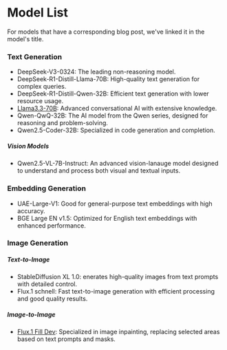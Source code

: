 # Model List

For models that have a corresponding blog post, we've linked it in the model's title. 

### Text Generation

- DeepSeek-V3-0324: The leading non-reasoning model.
- DeepSeek-R1-Distill-Llama-70B: High-quality text generation for complex queries.
- DeepSeek-R1-Distill-Qwen-32B: Efficient text generation with lower resource usage.
- [Llama3.3-70B](https://www.nebulablock.com/blog/67c4e6bc7bef4a2d8c123392): Advanced conversational AI with extensive knowledge.
- Qwen-QwQ-32B: The AI model from the Qwen series, designed for reasoning and problem-solving.
- Qwen2.5-Coder-32B: Specialized in code generation and completion.

##### Vision Models
- Qwen2.5-VL-7B-Instruct: An advanced vision-lanauge model designed to understand and process both visual and textual inputs.

### Embedding Generation 

- UAE-Large-V1: Good for general-purpose text embeddings with high accuracy.
- BGE Large EN v1.5: Optimized for English text embeddings with enhanced performance.

### Image Generation

##### Text-to-Image 

- StableDiffusion XL 1.0: enerates high-quality images from text prompts with detailed control.
- Flux.1 schnell: Fast text-to-image generation with efficient processing and good quality results.

##### Image-to-Image

- [Flux.1 Fill Dev](https://www.nebulablock.com/blog/67e1b32e7bef4a2d8c1234fe): Specialized in image inpainting, replacing selected areas based on text prompts and masks.
